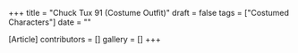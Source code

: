 +++
title = "Chuck Tux 91 (Costume Outfit)"
draft = false
tags = ["Costumed Characters"]
date = ""

[Article]
contributors = []
gallery = []
+++